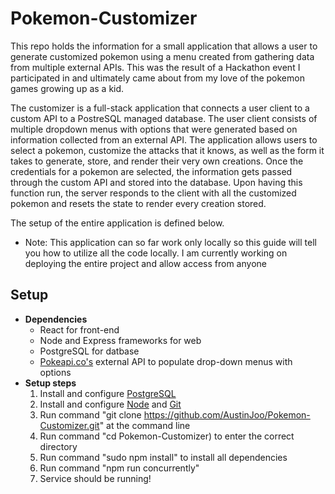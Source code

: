 # Pokemon-Customizer
This repo holds the information for a small application that allows a user to generate customized pokemon using a menu created from gathering data from multiple external APIs. This was the result of a Hackathon event I participated in and ultimately came about from my love of the pokemon games growing up as a kid. 

The customizer is a full-stack application that connects a user client to a custom API to a PostreSQL managed database. The user client consists of multiple dropdown menus with options that were generated based on information collected from an external API. The application allows users to select a pokemon, customize the attacks that it knows, as well as the form it takes to generate, store, and render their very own creations. Once the credentials for a pokemon are selected, the information gets passed through the custom API and stored into the database. Upon having this function run, the server responds to the client with all the customized pokemon and resets the state to render every creation stored. 

The setup of the entire application is defined below.
  - Note: This application can so far work only locally so this guide will tell you how to utilize all the code locally. I am currently working on deploying the entire project and allow access from anyone
  
## Setup
- **Dependencies**
  - React for front-end
  - Node and Express frameworks for web
  - PostgreSQL for datbase
  - [Pokeapi.co's](http://pokeapi.co) external API to populate drop-down menus with options
- **Setup steps**
  1) Install and configure [PostgreSQL](https://www.postgresql.org/download) 
  2) Install and configure [Node](https://nodejs.org/en/download/) and [Git](https://git-scm.com/book/en/v2/Getting-Started-Installing-Git)
  3) Run command "git clone https://github.com/AustinJoo/Pokemon-Customizer.git" at the command line
  4) Run command "cd Pokemon-Customizer) to enter the correct directory
  5) Run command "sudo npm install" to install all dependencies
  6) Run command "npm run concurrently"
  7) Service should be running!
  
